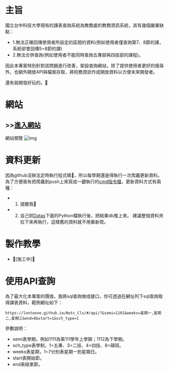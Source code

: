 # 主旨

國立台中科技大學現有的課表查詢系統為教務處的教務資訊系統，其有幾個嚴重缺點：

- 1.無法正確回傳使用者所設定的區間的資料(例如使用者僅查詢第7、8節的課，系統卻會回傳5~8節的課)
- 2.無法合併查詢(例如使用者不能同時查詢五專部與四技部的課程)。

因此本專案特別針對該問題進行改善，架設查詢網站，除了提供使用者更好的搜尋外，也額外開放API與檔案存取，將校務資訊作成開放資料以方便未來開發者。

還有我開發好玩的。🤪

# 網站
## >>**[進入網站](https://lontoone.github.io/Nutc_Cls/)**

網站預覽
![img](https://i.imgur.com/txdfWvi.png)

# 資料更新
因為github沒辦法定時執行程式碼🤔，所以每學期還是得執行一次爬蟲更新資料。 為了方便我有把爬蟲到push上來寫成一鍵執行的[cmd指令檔](https://github.com/Lontoone/Nutc_Cls/blob/master/web/public/Datas/RunUpdate.py)，更新資料方式有兩種：

- 1. 提醒我🥴
- 2. 自己抓[Datas](https://github.com/Lontoone/Nutc_Cls/tree/master/web/public/Datas)下面的Python檔執行後，把結果db推上來。
    建議整個資料夾拉下來再執行，這樣舊的資料就不用重新爬。

# 製作教學
- 🚧[施工中]🚧

# 使用API查詢
為了最大化本專案的價值，我將sql查詢做成接口，你可透過在網址列下sql查詢取得課表資料，範例網址如下：
```
https://lontoone.github.io/Nutc_Cls/#/api/?&semi=1101&weeks=星期一,星期二,星期三&end=8&start=1&sch_type=1
```
參數說明：

- semi表學期，例如1111為第111學年上學期；1112為下學期。
- sch_type表學制，1=五專、3=二技、4=四技、8=碩班。
- weeks表星期，1~7分別表星期一到星期日。
- start表開始節。
- end表結束節。
